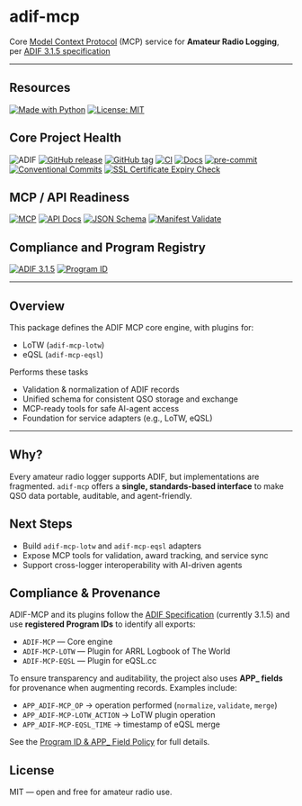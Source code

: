 # adif-mcp

Core [Model Context Protocol](https://modelcontextprotocol.io/) (MCP) service for **Amateur Radio Logging**, per [ADIF 3.1.5 specification](https://adif.org.uk/315/ADIF_315.htm)

---

## Resources

[![Made with Python](https://img.shields.io/badge/Made%20with-Python-blue)](https://www.python.org/)
[![License: MIT](https://img.shields.io/badge/License-MIT-yellow.svg)](LICENSE)

## Core Project Health
![ADIF](https://img.shields.io/badge/ADIF-3.1.5-blue)
[![GitHub release](https://img.shields.io/github/v/release/KI7MT/adif-mcp?display_name=tag)](https://github.com/KI7MT/adif-mcp/releases)
[![GitHub tag](https://img.shields.io/github/v/tag/KI7MT/adif-mcp?sort=semver)](https://github.com/KI7MT/adif-mcp/tags)
[![CI](https://github.com/KI7MT/adif-mcp/actions/workflows/ci.yml/badge.svg)](https://github.com/KI7MT/adif-mcp/actions/workflows/ci.yml)
[![Docs](https://img.shields.io/badge/docs-github_pages-blue)](https://adif-mcp.com/)
[![pre-commit](https://github.com/KI7MT/wspr-ai-lite/actions/workflows/pre-commit.yml/badge.svg)](https://github.com/KI7MT/wspr-ai-lite/actions/workflows/pre-commit.yml)
[![Conventional Commits](https://img.shields.io/badge/Conventional%20Commits-1.0.0-yellow.svg)](https://conventionalcommits.org)
[![SSL Certificate Expiry Check](https://github.com/KI7MT/adif-mcp/actions/workflows/ssl-expiry.yml/badge.svg)](https://github.com/KI7MT/adif-mcp/actions/workflows/ssl-expiry.yml)


## MCP / API Readiness
[![MCP](https://img.shields.io/badge/AI--Agent--Ready-MCP-green)](https://modelcontextprotocol.io/)
[![API Docs](https://img.shields.io/badge/API-Schema-blue)](https://adif-mcp.com/mcp/manifest.html)
[![JSON Schema](https://img.shields.io/badge/Schema-JSON--Schema-lightgrey)](#)
[![Manifest Validate](https://github.com/KI7MT/adif-mcp/actions/workflows/manifest-validate.yml/badge.svg)](https://github.com/KI7MT/adif-mcp/actions/workflows/manifest-validate.yml)


## Compliance and Program Registry
[![ADIF 3.1.5](https://img.shields.io/badge/ADIF-3.1.5-blue?label=Spec)](#-compliance--provenance)
[![Program ID](https://img.shields.io/badge/Program%20ID-Registered-success)](https://adif.org.uk/programids.html)

---

## Overview

This package defines the ADIF MCP core engine, with plugins for:
- LoTW (`adif-mcp-lotw`)
- eQSL (`adif-mcp-eqsl`)

Performs these tasks
- Validation & normalization of ADIF records
- Unified schema for consistent QSO storage and exchange
- MCP-ready tools for safe AI-agent access
- Foundation for service adapters (e.g., LoTW, eQSL)

---

## Why?
Every amateur radio logger supports ADIF, but implementations are fragmented.
`adif-mcp` offers a **single, standards-based interface** to make QSO data portable, auditable, and agent-friendly.

## Next Steps
- Build `adif-mcp-lotw` and `adif-mcp-eqsl` adapters
- Expose MCP tools for validation, award tracking, and service sync
- Support cross-logger interoperability with AI-driven agents

## Compliance & Provenance

ADIF-MCP and its plugins follow the [ADIF Specification](https://adif.org.uk) (currently 3.1.5) and use **registered Program IDs** to identify all exports:

- `ADIF-MCP` — Core engine
- `ADIF-MCP-LOTW` — Plugin for ARRL Logbook of The World
- `ADIF-MCP-EQSL` — Plugin for eQSL.cc

To ensure transparency and auditability, the project also uses **APP_ fields** for provenance when augmenting records.
Examples include:

- `APP_ADIF-MCP_OP` → operation performed (`normalize`, `validate`, `merge`)
- `APP_ADIF-MCP-LOTW_ACTION` → LoTW plugin operation
- `APP_ADIF-MCP-EQSL_TIME` → timestamp of eQSL merge

See the [Program ID & APP_ Field Policy](docs/program-id-policy.md) for full details.

## License
MIT — open and free for amateur radio use.
